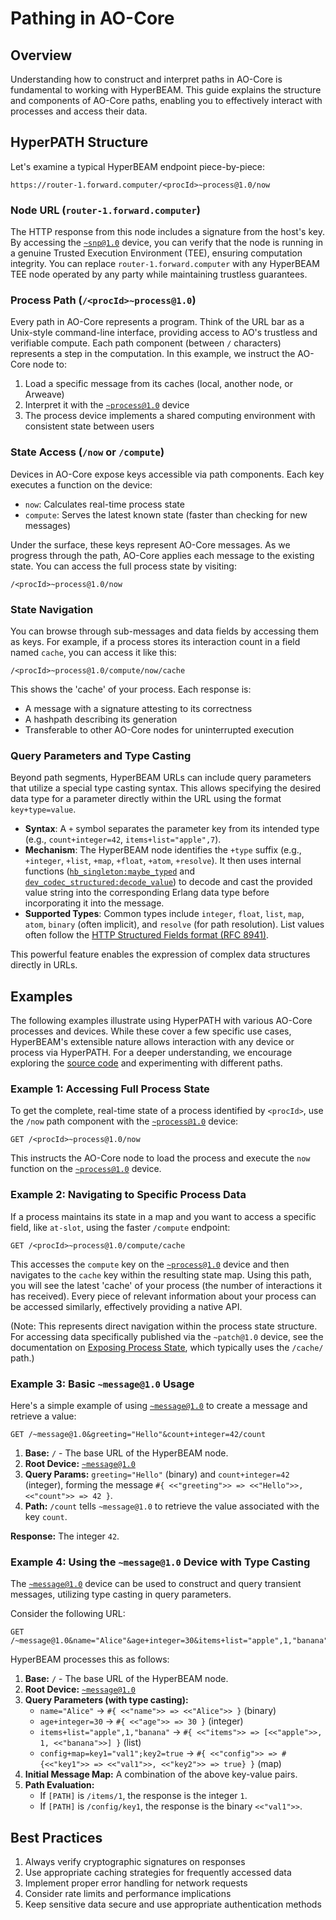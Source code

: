 # Pathing in AO-Core

## Overview

Understanding how to construct and interpret paths in AO-Core is fundamental to working with HyperBEAM. This guide explains the structure and components of AO-Core paths, enabling you to effectively interact with processes and access their data.

## HyperPATH Structure

Let's examine a typical HyperBEAM endpoint piece-by-piece:

```
https://router-1.forward.computer/<procId>~process@1.0/now
```

### Node URL (`router-1.forward.computer`)

The HTTP response from this node includes a signature from the host's key. By accessing the [`~snp@1.0`](../resources/source-code/dev_snp.md) device, you can verify that the node is running in a genuine Trusted Execution Environment (TEE), ensuring computation integrity. You can replace `router-1.forward.computer` with any HyperBEAM TEE node operated by any party while maintaining trustless guarantees.

### Process Path (`/<procId>~process@1.0`)

Every path in AO-Core represents a program. Think of the URL bar as a Unix-style command-line interface, providing access to AO's trustless and verifiable compute. Each path component (between `/` characters) represents a step in the computation. In this example, we instruct the AO-Core node to:

1. Load a specific message from its caches (local, another node, or Arweave)
2. Interpret it with the [`~process@1.0`](../devices/process-at-1-0.md) device
3. The process device implements a shared computing environment with consistent state between users

### State Access (`/now` or `/compute`)

Devices in AO-Core expose keys accessible via path components. Each key executes a function on the device:

- `now`: Calculates real-time process state
- `compute`: Serves the latest known state (faster than checking for new messages)

Under the surface, these keys represent AO-Core messages. As we progress through the path, AO-Core applies each message to the existing state. You can access the full process state by visiting:
```
/<procId>~process@1.0/now
```

### State Navigation

You can browse through sub-messages and data fields by accessing them as keys. For example, if a process stores its interaction count in a field named `cache`, you can access it like this:
```
/<procId>~process@1.0/compute/now/cache
```
This shows the 'cache' of your process. Each response is:

- A message with a signature attesting to its correctness
- A hashpath describing its generation
- Transferable to other AO-Core nodes for uninterrupted execution

### Query Parameters and Type Casting

Beyond path segments, HyperBEAM URLs can include query parameters that utilize a special type casting syntax. This allows specifying the desired data type for a parameter directly within the URL using the format `key+type=value`.

- **Syntax**: A `+` symbol separates the parameter key from its intended type (e.g., `count+integer=42`, `items+list="apple",7`).
- **Mechanism**: The HyperBEAM node identifies the `+type` suffix (e.g., `+integer`, `+list`, `+map`, `+float`, `+atom`, `+resolve`). It then uses internal functions ([`hb_singleton:maybe_typed`](../resources/source-code/hb_singleton.md) and [`dev_codec_structured:decode_value`](../resources/source-code/dev_codec_structured.md)) to decode and cast the provided value string into the corresponding Erlang data type before incorporating it into the message.
- **Supported Types**: Common types include `integer`, `float`, `list`, `map`, `atom`, `binary` (often implicit), and `resolve` (for path resolution). List values often follow the [HTTP Structured Fields format (RFC 8941)](https://www.rfc-editor.org/rfc/rfc8941.html).

This powerful feature enables the expression of complex data structures directly in URLs.

## Examples

The following examples illustrate using HyperPATH with various AO-Core processes and devices. While these cover a few specific use cases, HyperBEAM's extensible nature allows interaction with any device or process via HyperPATH. For a deeper understanding, we encourage exploring the [source code](https://github.com/permaweb/hyperbeam) and experimenting with different paths.

### Example 1: Accessing Full Process State

To get the complete, real-time state of a process identified by `<procId>`, use the `/now` path component with the [`~process@1.0`](../devices/process-at-1-0.md) device:

```
GET /<procId>~process@1.0/now
```

This instructs the AO-Core node to load the process and execute the `now` function on the [`~process@1.0`](../devices/process-at-1-0.md) device.

### Example 2: Navigating to Specific Process Data

If a process maintains its state in a map and you want to access a specific field, like `at-slot`, using the faster `/compute` endpoint:

```
GET /<procId>~process@1.0/compute/cache
```

This accesses the `compute` key on the [`~process@1.0`](../devices/process-at-1-0.md) device and then navigates to the `cache` key within the resulting state map. Using this path, you will see the latest 'cache' of your process (the number of interactions it has received). Every piece of relevant information about your process can be accessed similarly, effectively providing a native API.

(Note: This represents direct navigation within the process state structure. For accessing data specifically published via the `~patch@1.0` device, see the documentation on [Exposing Process State](../build/exposing-process-state.md), which typically uses the `/cache/` path.)

### Example 3: Basic `~message@1.0` Usage

Here's a simple example of using [`~message@1.0`](../devices/message-at-1-0.md) to create a message and retrieve a value:

```
GET /~message@1.0&greeting="Hello"&count+integer=42/count
```

1.  **Base:** `/` - The base URL of the HyperBEAM node.
2.  **Root Device:** [`~message@1.0`](../devices/message-at-1-0.md)
3.  **Query Params:** `greeting="Hello"` (binary) and `count+integer=42` (integer), forming the message `#{ <<"greeting">> => <<"Hello">>, <<"count">> => 42 }`.
4.  **Path:** `/count` tells `~message@1.0` to retrieve the value associated with the key `count`.

**Response:** The integer `42`.

### Example 4: Using the `~message@1.0` Device with Type Casting

The [`~message@1.0`](../devices/message-at-1-0.md) device can be used to construct and query transient messages, utilizing type casting in query parameters.

Consider the following URL:

```
GET /~message@1.0&name="Alice"&age+integer=30&items+list="apple",1,"banana"&config+map=key1="val1";key2=true/[PATH]
```

HyperBEAM processes this as follows:

1.  **Base:** `/` - The base URL of the HyperBEAM node.
2.  **Root Device:** [`~message@1.0`](../devices/message-at-1-0.md)
3.  **Query Parameters (with type casting):**
    *   `name="Alice"` -> `#{ <<"name">> => <<"Alice">> }` (binary)
    *   `age+integer=30` -> `#{ <<"age">> => 30 }` (integer)
    *   `items+list="apple",1,"banana"` -> `#{ <<"items">> => [<<"apple">>, 1, <<"banana">>] }` (list)
    *   `config+map=key1="val1";key2=true` -> `#{ <<"config">> => #{<<"key1">> => <<"val1">>, <<"key2">> => true} }` (map)
4.  **Initial Message Map:** A combination of the above key-value pairs.
5.  **Path Evaluation:**
    *   If `[PATH]` is `/items/1`, the response is the integer `1`.
    *   If `[PATH]` is `/config/key1`, the response is the binary `<<"val1">>`.

## Best Practices

1. Always verify cryptographic signatures on responses
2. Use appropriate caching strategies for frequently accessed data
3. Implement proper error handling for network requests
4. Consider rate limits and performance implications
5. Keep sensitive data secure and use appropriate authentication methods 